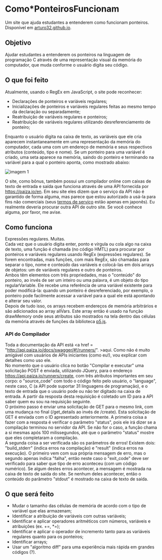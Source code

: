 # Como\*PonteirosFuncionam
Um site que ajuda estudantes a entenderem como funcionam ponteiros. Disponível em <a href = "https://arturo32.github.io">arturo32.github.io</a>.

## Objetivo
Ajudar estudantes a entenderem os ponteiros na linguagem de programação C através de uma representação visual da memória do computador, que muda conforme o usuário digita seu código.

## O que foi feito
Atualmente, usando o RegEx em JavaScript, o site pode reconhecer:
* Declarações de ponteiros e variáveis regulares;
* Inicializações de ponteiros e variáveis regulares feitas ao mesmo tempo da declaração ou separadamente;
* Reatribuição de variáveis regulares e ponteiros;
* Reatribuição de variáveis regulares utilizando desreferenciamento de ponteiro;

Enquanto o usuário digita na caixa de texto, as variáveis que ele cria aparecem instantaneamente em uma representação da memória do computador, cada uma com um endereço de memória e seus respectivos atributos (conteúdo, tipo e nome). Se um ponteiro para uma variável é criado, uma seta aparece na memória, saindo do ponteiro e terminando na variável para a qual o ponteiro aponta, como mostrado abaixo: 

![imagem 1](https://github.com/arturo32/arturo32.github.io/blob/master/images/example_1.png)



O site, como bônus, também possui um compilador online com caixas de texto de entrada e saída que funciona através de uma API fornecida por https://paiza.io/en. Em seu site eles dizem que o serviço da API não é garantido de forma alguma, mas parece que estou autorizado a usá-la para fins não comerciais (seus <a href="https://paiza.jp/guide/kiyaku">termos de serviço</a> estão apenas em japonês). Eu realmente deveria procurar outra API de outro site. Se você conhece alguma, por favor, me avise. 

## Como funciona
Expressões regulares. Muitas. <br/>
Cada vez que o usuário digita enter, ponto e vírgula ou cola algo na caixa de texto, uma função é chamada (no código HMTL) para procurar por ponteiros e variáveis regulares usando RegEx (expressões regulares). Se forem encontradas, mais funções, com mais RegEx, são chamadas para separar o tipo, nome e conteúdo das variáveis e colocá-las em dois arrays de objetos: um de variáveis regulares e outro de ponteiros. <br/>
Ambos têm elementos com três propriedades, mas o "conteúdo" do ponteiro, ao invés de ser um inteiro ou uma palavra, é um objeto do tipo regularVariable. Ele recebe uma referência de uma variável existente para poder modificá-la: quando um ponteiro é desreferenciado, por exemplo, o ponteiro pode facilmente acessar a variável para a qual ele está apontando e alterar seu valor. <br/>
Depois de tudo isso, os arrays recebem endereços de memória arbitrários e são adicionados ao array allVars. Este array então é usado na função drawMemory onde seus atributos são mostrados na tela dentro das células da memória através de funções da biblioteca <a href="https://p5js.org/">p5.js</a>.

### API do Compilador
Toda a documentação da API está <a href = "http://api.paiza.io/docs/swagger/#!/runners/". >aqui</a>. Como não é muito amigável com usuários de APIs iniciantes (como eu!), vou explicar com detalhes como uso ele. <br/>
No momento que o usuário clica no botão "Compilar e executar" uma solicitação POST é enviada, utilizando JQuery, para o endereço https://api.paiza.io/runners/create, com três atributos importantes em seu corpo: o "source_code" com todo o código feito pelo usuário, o "language", neste caso, C (a API pode suportar 31 linguagens de programação), e o texto de entrada que o usuário pode ou não ter digitado na caixa de entrada. A partir da resposta desta requisição é coletado um ID para a API saber quem eu sou na requisição seguinte. <br/>
O próximo passo é enviar uma solicitação de GET para o mesmo link, com uma mudança no final (/get_details ao invés de /create). Esta solicitação de GET é enviada com o ID apresentado anteriormente. A primeira coisa a fazer com a resposta é verificar o parâmetro "status", pois ele irá dizer se a compilação terminou no servidor da API. Se não for o caso, a função chama a si mesmas após 100 milissegundos, até que o parâmetro "status" mostre que eles completaram a compilação. <br/>
A segunda coisa a ser verificada são os parâmetros de erros! Existem dois: "build_stderr" (indica erros na compilação) e "result" (indica erros na execução). O primeiro vem com sua própria mensagem de erro, mas o segundo apenas indica "falha", então neste caso o "exit_code" deve ser verificado para saber que tipo de erro aconteceu (com um código numérico). Se algum destes erros acontecer, a mensagem é mostrada na caixa de texto de saída do site. Se nenhum deles acontecer, então o conteúdo do parâmetro "stdout" é mostrado na caixa de texto de saída.


## O que será feito
* Mudar o tamanho das células de memória de acordo com o tipo de variável que elas armazenam;
* Identificar a atribuição de variáveis com outras variáveis;
* Identificar e aplicar operadores aritméticos com números, variáveis e atribuições (ex. +=, \*=);
* Identificar e aplicar o operador de incremento tanto para as variáveis regulares quanto para os ponteiros; 
* Identificar arrays;
* Usar um "algoritmo diff" para uma experiência mais rápida em grandes códigos (?).
